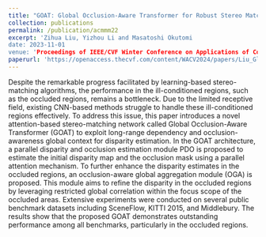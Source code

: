 ```yaml
---
title: "GOAT: Global Occlusion-Aware Transformer for Robust Stereo Matching"
collection: publications
permalink: /publication/acmmm22
excerpt: 'Zihua Liu, Yizhou Li and Masatoshi Okutomi
date: 2023-11-01
venue: 'Proceedings of IEEE/CVF Winter Conference on Applications of Computer Vision.(WACV2024)'
paperurl: 'https://openaccess.thecvf.com/content/WACV2024/papers/Liu_Global_Occlusion-Aware_Transformer_for_Robust_Stereo_Matching_WACV_2024_paper.pdf'
---
```

Despite the remarkable progress facilitated by learning-based stereo-matching algorithms, the performance in the ill-conditioned regions, such as the occluded regions, remains a bottleneck. Due to the limited receptive field, existing CNN-based methods struggle to handle these ill-conditioned regions effectively. To address this issue, this paper introduces a novel attention-based stereo-matching network called Global Occlusion-Aware Transformer (GOAT) to exploit long-range dependency and occlusion-awareness global context for disparity estimation. In the GOAT architecture, a parallel disparity and occlusion estimation module PDO is proposed to estimate the initial disparity map and the occlusion mask using a parallel attention mechanism. To further enhance the disparity estimates in the occluded regions, an occlusion-aware global aggregation module (OGA) is proposed. This module aims to refine the disparity in the occluded regions by leveraging restricted global correlation within the focus scope of the occluded areas. Extensive experiments were conducted on several public benchmark datasets including SceneFlow, KITTI 2015, and Middlebury. The results show that the proposed GOAT demonstrates outstanding performance among all benchmarks, particularly in the occluded regions.